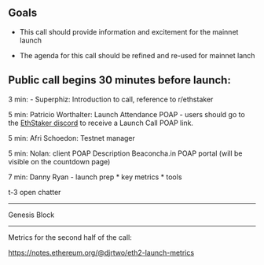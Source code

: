## Goals

* This call should provide information and excitement for the mainnet launch

* The agenda for this call should be refined and re-used for mainnet lanch

## Public call begins 30 minutes before launch:

3 min: - Superphiz: Introduction to call, reference to r/ethstaker

5 min: Patricio Worthalter: Launch Attendance POAP - users should go to the [EthStaker discord](https://discord.gg/u2q7FRv) to receive a Launch Call POAP link.

5 min: Afri Schoedon: Testnet manager

5 min: Nolan: client POAP Description Beaconcha.in POAP portal (will be visible on the countdown page)

7 min: Danny Ryan - launch prep
    * key metrics
    * tools

t-3 open chatter 


-----------------------

Genesis Block

-----------------------

Metrics for the second half of the call: 

https://notes.ethereum.org/@djrtwo/eth2-launch-metrics
